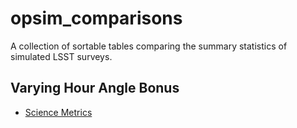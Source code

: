 # opsim_comparisons

A collection of sortable tables comparing the summary statistics of simulated LSST surveys.

## Varying Hour Angle Bonus

 - [Science Metrics](https://oboberg.github.io/opsim_comparisons/hour_anlgle_bonus/science_metrics/)

